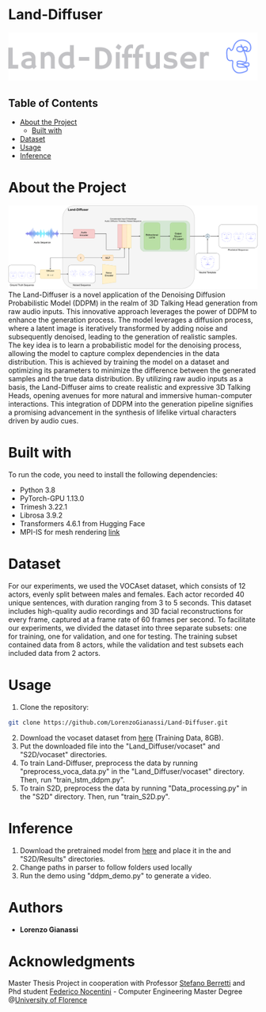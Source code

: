 # Land-Diffuser
![](images/logo_large.png) <br/>
## Table of Contents  
- [About the Project](#1)  
  - [Built with](#2)
- [Dataset](#3)  
- [Usage](#4)
- [Inference](#5)
# About the Project <a name="1"/>
![](images/Land_diffuser-1.png) <br/>
The Land-Diffuser is a novel application of the Denoising Diffusion Probabilistic Model (DDPM) in the realm of 3D Talking Head generation from raw audio inputs. This innovative approach leverages the power of DDPM to enhance the generation process. The model leverages a diffusion process, where a latent image is iteratively transformed by adding noise and subsequently denoised, leading to the generation of realistic samples.<br/>
The key idea is to learn a probabilistic model for the denoising process, allowing the model to capture complex dependencies in the data distribution. This is achieved by training the model on a dataset and optimizing its parameters to minimize the difference between the generated samples and the true data distribution. By utilizing raw audio inputs as a basis, the Land-Diffuser aims to create realistic and expressive 3D Talking Heads, opening avenues for more natural and immersive human-computer interactions. This integration of DDPM into the generation pipeline signifies a promising advancement in the synthesis of lifelike virtual characters driven by audio cues.
# Built with <a name="2"/>
To run the code, you need to install the following dependencies:

- Python 3.8
- PyTorch-GPU 1.13.0
- Trimesh 3.22.1
- Librosa 3.9.2
- Transformers 4.6.1 from Hugging Face
- MPI-IS for mesh rendering [link](https://github.com/MPI-IS/mesh)


# Dataset <a name="3"/>
For our experiments, we used the VOCAset dataset, which consists of 12 actors, evenly split between males and females. Each actor recorded 40 unique sentences, with duration ranging from 3 to 5 seconds. This dataset includes high-quality audio recordings and 3D facial reconstructions for every frame, captured at a frame rate of 60 frames per second. To facilitate our experiments, we divided the dataset into three separate subsets: one for training, one for validation, and one for testing. The training subset contained data from 8 actors, while the validation and test subsets each included data from 2 actors.     
# Usage <a name="4"/>
1. Clone the repository:
```sh
git clone https://github.com/LorenzoGianassi/Land-Diffuser.git
```
2. Download the vocaset dataset from [here](https://voca.is.tue.mpg.de/index.html) (Training Data, 8GB).
3. Put the downloaded file into the "Land_Diffuser/vocaset" and "S2D/vocaset" directories.
4. To train Land-Diffuser, preprocess the data by running "preprocess_voca_data.py" in the "Land_Diffuser/vocaset" directory. Then, run "train_lstm_ddpm.py".
5. To train S2D, preprocess the data by running "Data_processing.py" in the "S2D" directory. Then, run "train_S2D.py".

# Inference <a name="5"/>
1. Download the pretrained model from [here](https://drive.google.com/drive/folders/1h0l8cMUh_7GVedJykYH8zSEqNhj3BVeJ?usp=sharing) and place it in the  and "S2D/Results" directories.
2. Change paths in parser to follow folders used locally
3. Run the demo using "ddpm_demo.py" to generate a video.

# Authors
- **Lorenzo Gianassi**
# Acknowledgments
Master Thesis Project in cooperation with Professor [Stefano Berretti](https://www.unifi.it/p-doc2-2019-0-A-2b333d293228-1.html) and Phd student [Federico Nocentini](https://www.micc.unifi.it/people/federico-nocentini/#)  - Computer Engineering Master Degree @[University of Florence](https://www.unifi.it/changelang-eng.html)


